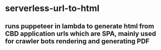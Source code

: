 # serverless-url-to-html


## runs puppeteer in lambda to generate html from CBD application urls which are SPA, mainly used for crawler bots rendering and generating PDF

